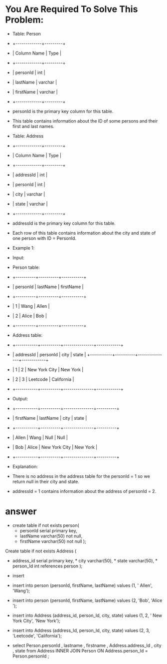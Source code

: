 # You Are Required To Solve This Problem:
* Table: Person
* +-------------+---------+
* | Column Name | Type    |
* +-------------+---------+
* | personId    | int     |
* | lastName    | varchar |
* | firstName   | varchar |
* +-------------+---------+
* personId is the primary key column for this table.
* This table contains information about the ID of some persons and their first and last names.


* Table: Address
* +-------------+---------+
* | Column Name | Type    |
* +-------------+---------+
* | addressId   | int     |
* | personId    | int     |
* | city        | varchar |
* | state       | varchar |
* +-------------+---------+
* addressId is the primary key column for this table.
* Each row of this table contains information about the city and state of one person with ID = PersonId.

* Example 1:
* Input: 
* Person table:
* +----------+----------+-----------+
* | personId | lastName | firstName |
* +----------+----------+-----------+
* | 1        | Wang     | Allen     |
* | 2        | Alice    | Bob       |
* +----------+----------+-----------+
* Address table:
* +-----------+----------+---------------+------------+
* | addressId | personId | city          | state      |
 +-----------+----------+---------------+------------+
* | 1         | 2        | New York City | New York   |
* | 2         | 3        | Leetcode      | California |
* +-----------+----------+---------------+------------+
* Output: 
* +-----------+----------+---------------+----------+
* | firstName | lastName | city          | state    |
* +-----------+----------+---------------+----------+
* | Allen     | Wang     | Null          | Null     |
* | Bob       | Alice    | New York City | New York |
* +-----------+----------+---------------+----------+
* Explanation: 
* There is no address in the address table for the personId = 1 so we return null in their city and state.
* addressId = 1 contains information about the address of personId = 2.

# answer 


 * create table if not exists person(
	* personId serial primary key,
	* lastName varchar(50) not null,
	* firstName varchar(50) not null
	);
	
Create table if not exists Address (
   * address_id serial primary key,
	* city  varchar(50),
	* state varchar(50),
	* person_Id int references person
);
 * insert
* insert into person (personId, firstName, lastName) values (1, ' Allen', 'Wang');
* insert into person (personId, firstName, lastName) values (2, 'Bob', 'Alice ');

* insert into Address (address_id, person_Id, city, state) values (1, 2, ' New York City', 'New York');
* insert into Address (address_Id, person_Id, city, state) values (2, 3, 'Leetcode', 'California'); 

* select Person.personId  , lastname , firstname , Address.address_Id , city , state from Address INNER JOIN Person ON Address.person_Id = Person.personId ;

